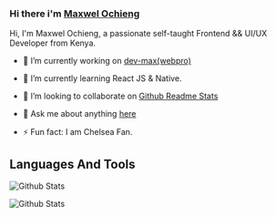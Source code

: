 ### Hi there i'm [Maxwel Ochieng](https://devmaxwel.github.io/portfolio/)
Hi, I'm Maxwel Ochieng, a passionate self-taught Frontend && UI/UX Developer from Kenya.

- 🔭 I’m currently working on [dev-max(webpro)](https://github.com/devmaxwel/devmaxwel-Netflix.github.io)
- 🌱 I’m currently learning React JS & Native.
- 👯 I’m looking to collaborate on [Github Readme Stats](https://github.com/anuraghazra/github-readme-stats)
- 💬 Ask me about anything [here](https://github.com/devmaxwel/devmaxwel-Netflix.github.io)

- ⚡ Fun fact: I am Chelsea Fan.

## Languages And Tools



![Github Stats](https://github-readme-stats.vercel.app/api?username=devmaxwel&count_private-true&show_icons-truetheme=radical)

![Github Stats](https://github-readme-stats.vercel.app/api/top-langs?username=devmaxwel&count_private-true&show_icons-truetheme=radical)
